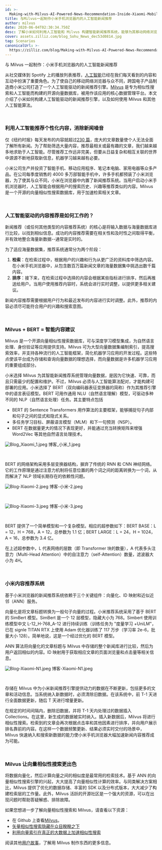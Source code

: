 ```yaml
---
id: >-
  Making-with-Milvus-AI-Powered-News-Recommendation-Inside-Xiaomi-Mobile-Browser.md
title: 与Milvus一起制作小米手机浏览器内的人工智能新闻推荐
author: milvus
date: 2020-06-04T02:30:34.750Z
desc: 了解小米如何利用人工智能和 Milvus 构建智能新闻推荐系统，能够为其移动网络浏览器的用户找到最相关的内容。
cover: assets.zilliz.com/blog_Sohu_News_dec53d0814.jpg
tag: Scenarios
canonicalUrl: >-
  https://zilliz.com/blog/Making-with-Milvus-AI-Powered-News-Recommendation-Inside-Xiaomi-Mobile-Browser
---
```

<custom-h1>与 Milvus 一起制作：小米手机浏览器内的人工智能新闻推荐</custom-h1><p>从社交媒体到 Spotify 上的播放列表推荐，<a href="https://zilliz.com/blog/Vector-Similarity-Search-Hides-in-Plain-View">人工智能</a>已经在我们每天看到的内容和互动中扮演了重要角色。为了使自己的移动网络浏览器与众不同，跨国电子产品制造商小米公司打造了一个人工智能驱动的新闻推荐引擎。<a href="https://milvus.io/">Milvus</a> 是专为相似性搜索和人工智能而构建的开源向量数据库，被用作该应用的核心数据管理平台。本文介绍了小米如何构建人工智能驱动的新闻推荐引擎，以及如何使用 Milvus 和其他人工智能算法。</p>
<p><br/></p>
<h3 id="Using-AI-to-suggest-personalized-content-and-cut-through-news-noise" class="common-anchor-header">利用人工智能推荐个性化内容，消除新闻噪音</h3><p>仅《纽约时报》每天发布的内容就超过<a href="https://www.theatlantic.com/technology/archive/2016/05/how-many-stories-do-newspapers-publish-per-day/483845/">230 篇</a>，庞大的文章数量使个人无法全面了解所有新闻。为了帮助筛选大量内容，推荐最相关或最有趣的文章，我们越来越多地求助于人工智能。尽管推荐工作远非完美，但要从日益复杂和相互关联的世界中源源不断地获取新信息，机器学习越来越有必要。</p>
<p>小米公司生产并投资了智能手机、移动应用程序、笔记本电脑、家用电器等众多产品。在公司每季度销售的 4000 多万部智能手机中，许多手机都预装了小米浏览器，为了使其与众不同，小米在浏览器中内置了新闻推荐系统。当用户启动小米手机浏览器时，人工智能会根据用户的搜索历史、兴趣等推荐类似的内容。Milvus 是一个开源的向量相似性搜索数据库，用于加速检索相关文章。</p>
<p><br/></p>
<h3 id="How-does-AI-powered-content-recommendation-work" class="common-anchor-header">人工智能驱动的内容推荐是如何工作的？</h3><p>新闻推荐（或任何其他类型的内容推荐系统）的核心是将输入数据与海量数据库进行比较，以找到相似信息。成功的内容推荐需要在相关性和及时性之间取得平衡，并有效地整合海量新数据--通常是实时的。</p>
<p>为了适应海量数据集，推荐系统通常分为两个阶段：</p>
<ol>
<li><strong>检索</strong>：在检索过程中，根据用户的兴趣和行为从更广泛的资料库中筛选内容。在小米手机浏览器中，从包含数百万篇新闻文章的海量数据集中挑选出数千篇内容。</li>
<li><strong>排序</strong>：接下来，在检索过程中选择的内容会根据某些指标进行排序，然后再推送给用户。当用户使用推荐内容时，系统会进行实时调整，以提供更多相关建议。</li>
</ol>
<p>新闻内容推荐需要根据用户行为和最近发布的内容进行实时调整。此外，推荐的内容必须尽可能符合用户的兴趣和搜索意图。</p>
<p><br/></p>
<h3 id="Milvus-+-BERT--intelligent-content-suggestions" class="common-anchor-header">Milvus + BERT = 智能内容建议</h3><p>Milvus 是一个开源向量相似性搜索数据库，可与深度学习模型集成，为自然语言处理、身份验证等应用提供支持。Milvus 可为大型向量数据集编制索引，提高搜索效率，并支持各种流行的人工智能框架，简化机器学习应用的开发过程。这些特点使该平台成为存储和查询向量数据的理想选择，而向量数据是许多机器学习应用的重要组成部分。</p>
<p>小米选择 Milvus 为其智能新闻推荐系统管理向量数据，是因为它快速、可靠，而且只需最少的配置和维护。不过，Milvus 必须与人工智能算法配对，才能构建可部署的应用。小米选择了 BERT（双向编码器表征变换器的简称）作为其推荐引擎中的语言表征模型。BERT 可用作通用 NLU（自然语言理解）模型，可驱动多种不同的 NLP（自然语言处理）任务。其主要特点包括</p>
<ul>
<li>BERT 的 Sentence Transformers 用作算法的主要框架，能够捕捉句子内部和句子之间的显式和隐式关系。</li>
<li>多任务学习目标、屏蔽语言模型（MLM）和下一句预测（NSP）。</li>
<li>BERT 在数据量更大的情况下表现更好，并能通过充当转换矩阵来增强 Word2Vec 等其他自然语言处理技术。</li>
</ul>
<p>
  
   <span class="img-wrapper"> <img translate="no" src="https://assets.zilliz.com/Blog_Xiaomi_1_6301344312.jpeg" alt="Blog_Xiaomi_1.jpeg" class="doc-image" id="blog_xiaomi_1.jpeg" />
   </span> <span class="img-wrapper"> <span>博客_小米_1.jpeg</span> </span></p>
<p><br/></p>
<p>BERT 的网络架构采用多层变换器结构，摒弃了传统的 RNN 和 CNN 神经网络。它的工作原理是通过注意力机制将任意位置的两个词之间的距离转换为一个词，从而解决了 NLP 领域长期存在的依赖性问题。</p>
<p>
  
   <span class="img-wrapper"> <img translate="no" src="https://assets.zilliz.com/Blog_Xiaomi_2_fe5cf2e401.jpeg" alt="Blog-Xiaomi-2.jpeg" class="doc-image" id="blog-xiaomi-2.jpeg" />
   </span> <span class="img-wrapper"> <span>博客-小米-2.jpeg</span> </span></p>
<p><br/></p>
<p>
  
   <span class="img-wrapper"> <img translate="no" src="https://assets.zilliz.com/Blog_Xiaomi_3_5d10b51440.jpeg" alt="Blog-Xiaomi-3.jpeg" class="doc-image" id="blog-xiaomi-3.jpeg" />
   </span> <span class="img-wrapper"> <span>博客-小米-3.jpeg</span> </span></p>
<p><br/></p>
<p>BERT 提供了一个简单模型和一个复杂模型。相应的超参数如下：BERT BASE：L = 12，H = 768，A = 12，总参数为 1.1 亿；BERT LARGE：L = 24，H = 1024，A = 16，总参数为 3.4 亿。</p>
<p>在上述超参数中，L 代表网络的层数（即 Transformer 块的数量），A 代表多头注意力（Multi-Head Attention）中的自注意力（self-Attention）数量，滤波器大小为 4H。</p>
<p><br/></p>
<h3 id="Xiaomi’s-content-recommendation-system" class="common-anchor-header">小米内容推荐系统</h3><p>基于小米浏览器的新闻推荐系统依赖于三个关键组件：向量化、ID 映射和近似近邻（ANN）服务。</p>
<p>向量化是将文章标题转换为一般句子向量的过程。小米推荐系统采用了基于 BERT 的 SimBert 模型。SimBert 是一个 12 层模型，隐藏大小为 768。Simbert 使用训练模型中文 L-12_H-768_A-12 进行持续训练（训练任务为 "度量学习 +UniLM"，已在 signle TITAN RTX 上使用 Adam 优化器训练了 117 万步（学习率 2e-6，批量大小 128）。简单地说，这是一个经过优化的 BERT 模型。</p>
<p>ANN 算法将向量化的文章标题与 Milvus 中存储的整个新闻库进行比较，然后为用户返回相似的内容。ID 映射用于获取相应文章的页面浏览量和点击量等相关信息。</p>
<p>
  
   <span class="img-wrapper"> <img translate="no" src="https://assets.zilliz.com/Blog_Xiaomi_N1_f4749b3131.jpeg" alt="Blog-Xiaomi-N1.jpeg" class="doc-image" id="blog-xiaomi-n1.jpeg" />
   </span> <span class="img-wrapper"> <span>博客-Xiaomi-N1.jpeg</span> </span></p>
<p><br/></p>
<p>存储在 Milvus 中为小米新闻推荐引擎提供动力的数据在不断更新，包括更多的文章和活动信息。当系统纳入新数据时，必须清除旧数据。在该系统中，前 T-1 天进行全面数据更新，随后 T 天进行增量更新。</p>
<p>在规定的时间间隔内，删除旧数据，并将 T-1 天内处理过的数据插入 Collections。在这里，新生成的数据被实时纳入。插入新数据后，Milvus 将进行相似性搜索。检索到的文章会再次根据点击率和其他因素进行排序，并向用户展示排名靠前的内容。在这样一个数据频繁更新、结果必须实时交付的场景中，Milvus 快速纳入和搜索新数据的能力使小米手机浏览器大幅加速新闻内容推荐成为可能。</p>
<p><br/></p>
<h3 id="Milvus-makes-vector-similarity-search-better" class="common-anchor-header">Milvus 让向量相似性搜索更出色</h3><p>将数据向量化，然后计算向量之间的相似度是最常用的检索技术。基于 ANN 的向量相似性搜索引擎的兴起，大大提高了向量相似性计算的效率。与同类解决方案相比，Milvus 提供了优化的数据存储、丰富的 SDK 以及分布式版本，大大减少了构建检索层的工作量。此外，Milvus 活跃的开源社区是一个强大的资源，可以在出现问题时帮助答疑解惑、排除故障。</p>
<p>如果您想进一步了解向量相似性搜索和 Milvus，请查看以下资源：</p>
<ul>
<li>在 Github 上查看<a href="https://github.com/milvus-io/milvus">Milvus</a>。</li>
<li><a href="https://zilliz.com/blog/Vector-Similarity-Search-Hides-in-Plain-View">矢量相似性搜索隐藏在众目睽睽之下</a></li>
<li><a href="https://zilliz.com/blog/Accelerating-Similarity-Search-on-Really-Big-Data-with-Vector-Indexing">利用向量索引在真正的大数据上加速相似性搜索</a></li>
</ul>
<p>阅读其他<a href="https://zilliz.com/user-stories">用户故事</a>，了解用 Milvus 制作东西的更多信息。</p>
